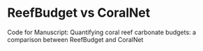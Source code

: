 # ReefBudget vs CoralNet
Code for Manuscript: Quantifying coral reef carbonate budgets: a comparison between ReefBudget and CoralNet
